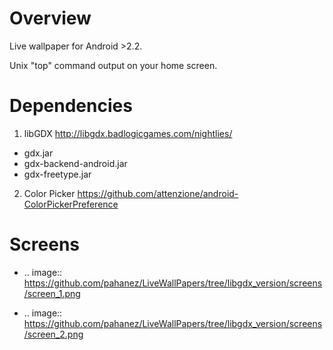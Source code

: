 Overview
=====================

Live wallpaper for Android >2.2.

Unix "top" command output on your home screen.

Dependencies
=====================

1. libGDX http://libgdx.badlogicgames.com/nightlies/
- gdx.jar
- gdx-backend-android.jar
- gdx-freetype.jar

2. Color Picker https://github.com/attenzione/android-ColorPickerPreference

Screens
=====================

* .. image:: https://github.com/pahanez/LiveWallPapers/tree/libgdx_version/screens/screen_1.png

* .. image:: https://github.com/pahanez/LiveWallPapers/tree/libgdx_version/screens/screen_2.png